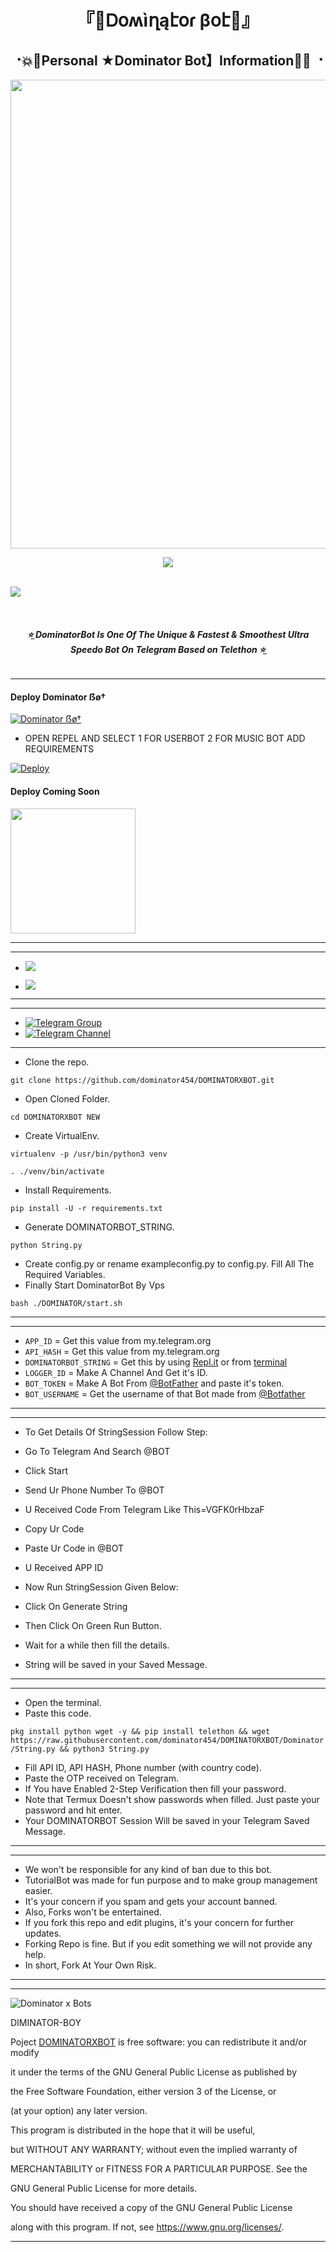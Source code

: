 

<h1 align="center">
<b> 『🔱Ꭰօʍìղąէօɾ βօէ🔱』 </b>
</h1>

<h2 align="center"><b> ⠐💥💫Personal ★Dominator Bot】Information💫💥 ⠐ </b></h2>

<p align='Middle'><a href='https://t.me/UltronBoy_xD'><img src='https://te.legra.ph/file/c414381b7f545421a0b7c.jpg' width='750"'></a></p>
<p align="center">
 
  <img src="https://readme-typing-svg.herokuapp.com?color=F77247&width=420&lines=𝑨+𝑷𝒂𝒔𝒔𝒊𝒐𝒏𝒂𝒕𝒆+𝒅𝒆𝒗𝒆𝒍𝒐𝒑𝒆𝒓+𝒇𝒓𝒐𝒎+Rajasthan%E2%9C%8C%EF%B8%8F;PHP%2C+Linux%2C+Hack%2C+Telethon%2C+Pyrogram%2C+Python%2C+Java%2C+Linux%E2%9D%A4%EF%B8%8F">
</p> 
<br>
<img src="https://readme-typing-svg.herokuapp.com?color=F77247&width=420&lines=Dominator+BOY+Hacker+DarkWeb+NAGPURE%E2%9C%8C%EF%B8%8F;DOMINATOR%2C+OP%2C+OPBOTS%2C+BOTS%2C+MUSIC%2C+HACKER%2C+HACKBOT%2C+USERBOT%E2%9D%A4%EF%B8%8F">
</p> 
<br>


<h6 align="center">
  <b>⭐̲ DominatorBot Is One Of The Unique & Fastest & Smoothest Ultra Speedo Bot On Telegram Based on Telethon ⭐̲</b>
</h6>

---------

<h4> Deploy Dominator ẞø† </h4>

[![Dominator ẞø†](https://repl.it/badge/github/quiec/whatsasena)](https://replit.com/@dominator454/stringforbot?v=1)

 * OPEN REPEL AND SELECT 1 FOR USERBOT 2 FOR MUSIC BOT ADD REQUIREMENTS

[![Deploy](https://www.herokucdn.com/deploy/button.svg)](https://heroku.com/deploy)

<h4> Deploy Coming Soon </h4>

<p><a href=https://github.com/dominator454/DOMINATORXBOT> <img src="https://img.shields.io/badge/Deploy%20To%20Railway-blueviolet?style=for-the-badge&logo=railway" width="200""/></a></p>

-----------



-----------

- <a href="https://github.com/dominator454/DOMINATORXBOT/network/members"><img src="https://img.shields.io/github/forks/dominator454/DOMINATORXBOT?label=Forks&logoColor=Black&style=social"></a><p align="left">

- <a href="https://github.com/dominator454/DOMINATORXBOT/stargazers"><img src="https://img.shields.io/github/stars/dominator454/DOMINATORXBOT?logoColor=Blue&style=social"></a><p align="left"><a href="https://github.com/dominator454/DOMINATORXBOT"></a><p align="left"><a href="https://github.com/dominator454/DOMINATORXBOT?"></a>

-----------

---------

- [![Telegram Group](https://img.shields.io/badge/Telegram-Group-brightgreen)](https://t.me/)
- [![Telegram Channel](https://img.shields.io/badge/Telegram-Channel-brightgreen)](https://t.me/)

-----------




- Clone the repo. 

`git clone https://github.com/dominator454/DOMINATORXBOT.git`
- Open Cloned Folder.

`cd DOMINATORXBOT NEW`
- Create VirtualEnv.

`virtualenv -p /usr/bin/python3 venv`

`. ./venv/bin/activate`
- Install Requirements.

`pip install -U -r requirements.txt`
- Generate DOMINATORBOT_STRING.

`python String.py`
- Create config.py or rename exampleconfig.py to config.py. Fill All The Required Variables.
- Finally Start DominatorBot By Vps

`bash ./DOMINATOR/start.sh`

-----------


-----------

- `APP_ID`  =  Get this value from my.telegram.org
- `API_HASH`  =  Get this value from my.telegram.org
- `DOMINATORBOT_STRING`  =  Get this by using [Repl.it](https://replit.com/@dominator454/stringforbot?v=1) or from [terminal](#Terminal)
- `LOGGER_ID`  =  Make A Channel And Get it's ID.
- `BOT_TOKEN`  =  Make A Bot From [@BotFather](https://t.me/botfather) and paste it's token.
- `BOT_USERNAME`  =  Get the username of that Bot made from [@Botfather](https://t.me/botfather)

-----------


-----------

- To Get Details Of StringSession Follow Step: 

- Go To Telegram And Search @BOT

- Click Start

- Send Ur Phone Number To @BOT

- U Received Code From Telegram Like This=VGFK0rHbzaF

- Copy Ur Code

- Paste Ur Code in @BOT

- U Received APP ID

- Now Run StringSession Given Below:
   
 

- Click On Generate String

- Then Click On Green Run Button.

- Wait for a while then fill the details.

- String will be saved in your Saved Message.

-----------

 

-----------

- Open the terminal.
- Paste this code.

`pkg install python wget -y && pip install telethon && wget https://raw.githubusercontent.com/dominator454/DOMINATORXBOT/Dominator/String.py && python3 String.py`
- Fill API ID, API HASH, Phone number (with country code).
- Paste the OTP received on Telegram.
- If You have Enabled 2-Step Verification then fill your password.
- Note that Termux Doesn't show passwords when filled. Just paste your password and hit enter.
- Your DOMINATORBOT Session Will be saved in your Telegram Saved Message.

-----------



-----------

- We won't be responsible for any kind of ban due to this bot.
- TutorialBot was made for fun purpose and to make group management easier.
- It's your concern if you spam and gets your account banned.
- Also, Forks won't be entertained.
- If you fork this repo and edit plugins, it's your concern for further updates.
- Forking Repo is fine. But if you edit something we will not provide any help.
- In short, Fork At Your Own Risk.

-----------



-----------

![Dominator x Bots](https://www.gnu.org/graphics/gplv3-or-later.png)

DIMINATOR-BOY

Poject [DOMINATORXBOT](https://github.com/DOMINATOR454/DOMINATORXBOT) is free software: you can redistribute it and/or modify

it under the terms of the GNU General Public License as published by

the Free Software Foundation, either version 3 of the License, or

(at your option) any later version.

This program is distributed in the hope that it will be useful,

but WITHOUT ANY WARRANTY; without even the implied warranty of

MERCHANTABILITY or FITNESS FOR A PARTICULAR PURPOSE.  See the

GNU General Public License for more details.

You should have received a copy of the GNU General Public License

along with this program. If not, see <https://www.gnu.org/licenses/>.

-----------
